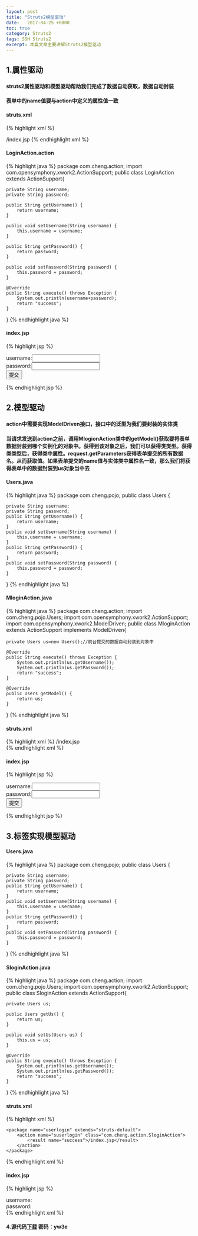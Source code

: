 ```yaml
---
layout: post
title: "Struts2模型驱动"
date:   2017-04-25 +0800
toc: true
category: Struts2
tags: SSH Struts2
excerpt: 本篇文章主要讲解Struts2模型驱动
---
```

## 1.属性驱动
#### struts2属性驱动和模型驱动帮助我们完成了数据自动获取，数据自动封装
#### 表单中的name值要与action中定义的属性值一致
#### struts.xml
{% highlight xml %}
<?xml version="1.0" encoding="UTF-8"?>
<!DOCTYPE struts PUBLIC
		"-//Apache Software Foundation//DTD Struts Configuration 2.5//EN"
		"http://struts.apache.org/dtds/struts-2.5.dtd">
<struts>
		<package name="userlogin" extends="struts-default">
			<action name="loginAction" class="com.cheng.action.LoginAction">
				<result name="success">/index.jsp</result>
			</action>
		</package>
</struts>
{% endhighlight xml %}

#### LoginAction.action
{% highlight java %}
package com.cheng.action;
import com.opensymphony.xwork2.ActionSupport;
public class LoginAction extends ActionSupport{

	private String username;
	private String password;

	public String getUsername() {
		return username;
	}

	public void setUsername(String username) {
		this.username = username;
	}

	public String getPassword() {
		return password;
	}

	public void setPassword(String password) {
		this.password = password;
	}

	@Override
	public String execute() throws Exception {
		System.out.println(username+password);
		return "success";
	}

}
{% endhighlight java %}

#### index.jsp
{% highlight jsp %}
<body>
<form action="loginAction.action" method="post">
	username:<input type="text" name="username"><br>
	password:<input type="password" name="password"><br>
	<input type="submit" value="提交">
</form>
</body>
{% endhighlight jsp %}

## 2.模型驱动
#### action中需要实现ModelDriven接口，接口中的泛型为我们要封装的实体类
#### 当请求发送到action之前，调用MlogionAction类中的getModel()获取要将表单数据封装到哪个实例化的对象中。获得到该对象之后，我们可以获得类类型。获得类类型后，获得类中属性。request.getParameters获得表单提交的所有数据名。从而获取值。如果表单提交的name值与实体类中属性名一致，那么我们将获得表单中的数据封装到us对象当中去
#### Users.java
{% highlight java %}
package com.cheng.pojo;
public class Users {

	private String username;
	private String password;
	public String getUsername() {
		return username;
	}
	public void setUsername(String username) {
		this.username = username;
	}
	public String getPassword() {
		return password;
	}
	public void setPassword(String password) {
		this.password = password;
	}

}
{% endhighlight java %}

#### MloginAction.java
{% highlight java %}
package com.cheng.action;
import com.cheng.pojo.Users;
import com.opensymphony.xwork2.ActionSupport;
import com.opensymphony.xwork2.ModelDriven;
public class MloginAction extends ActionSupport implements ModelDriven<Users>{

	private Users us=new Users();//前台提交的数据自动封装到对象中

	@Override
	public String execute() throws Exception {
		System.out.println(us.getUsername());
		System.out.println(us.getPassword());
		return "success";
	}

	@Override
	public Users getModel() {
		return us;
	}

}
{% endhighlight java %}

#### struts.xml
{% highlight xml %}
<struts>
	<package name="userlogin" extends="struts-default">
		<action name="muserlogin" class="com.cheng.action.MloginAction">
			<result name="success">/index.jsp</result>
			<!-- 需要加入两个拦截器：模型封装拦截器，默认的拦截器 -->
			<interceptor-ref name="modelDriven"></interceptor-ref>
			<interceptor-ref name="defaultStack"></interceptor-ref>
		</action>			
	</package>
</struts>
{% endhighlight xml %}

#### index.jsp
{% highlight jsp %}
<body>
    <form action="muserlogin.action" method="post">
    	username:<input type="text" name="username"><br>
    	password:<input type="password" name="password"><br>
    	<input type="submit" value="提交">
    </form>
</body>
{% endhighlight jsp %}

## 3.标签实现模型驱动
#### Users.java
{% highlight java %}
package com.cheng.pojo;
public class Users {

	private String username;
	private String password;
	public String getUsername() {
		return username;
	}
	public void setUsername(String username) {
		this.username = username;
	}
	public String getPassword() {
		return password;
	}
	public void setPassword(String password) {
		this.password = password;
	}

}
{% endhighlight java %}

#### SloginAction.java
{% highlight java %}
package com.cheng.action;
import com.cheng.pojo.Users;
import com.opensymphony.xwork2.ActionSupport;
public class SloginAction extends ActionSupport{

	private Users us;

	public Users getUs() {
		return us;
	}

	public void setUs(Users us) {
		this.us = us;
	}

	@Override
	public String execute() throws Exception {
		System.out.println(us.getUsername());
		System.out.println(us.getPassword());
		return "success";
	}

}
{% endhighlight java %}

#### struts.xml
{% highlight xml %}
<struts>
	<!-- 使表单样式不被struts标签控制，从而手动控制-->
	<constant name="struts.ui.theme" value="simple"/>
	<constant name="struts.ui.templateDir" value="template"/>
	<constant name="struts.ui.templateSuffix" value="ftl"/>

	<package name="userlogin" extends="struts-default">
		<action name="suserlogin" class="com.cheng.action.SloginAction">
			<result name="success">/index.jsp</result>
		</action>		
	</package>
</struts>
{% endhighlight xml %}

#### index.jsp
{% highlight jsp %}
<body>
<s:form action="suserlogin" method="post" namespace="">
	<!-- us.username action中定义的对象.实体属性 -->
	username:<s:textfield name="us.username"/><br>
	password:<s:password name="us.password"/><br>
	<s:submit value="提交" />
</s:form>
</body>
{% endhighlight xml %}

#### 4.源代码[下载](http://pan.baidu.com/s/1slDDmUT) 密码：yw3e
